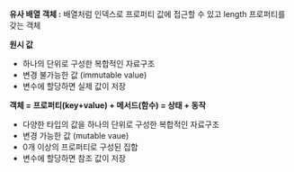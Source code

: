 **유사 배열 객체 :** 배열처럼 인덱스로 프로퍼티 값에 접근할 수 있고 length 프로퍼티를 갖는 객체

**원시 값**

- 하나의 단위로 구성한 복합적인 자료구조
- 변경 불가능한 값 (immutable value)
- 변수에 할당하면 실제 값이 저장

**객체 = 프로퍼티(key+value) + 메서드(함수) = 상태 + 동작**

- 다양한 타입의 값을 하나의 단위로 구성한 복합적인 자료구조
- 변경 가능한 값 (mutable vaue)
- 0개 이상의 프로퍼티로 구성된 집합
- 변수에 할당하면 참조 값이 저장
